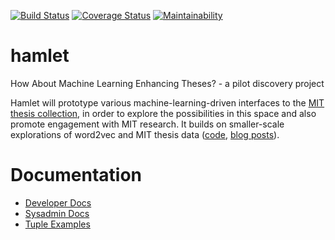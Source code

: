 [![Build Status](https://travis-ci.org/thatandromeda/hamlet.svg?branch=master)](https://travis-ci.org/thatandromeda/hamlet)
[![Coverage Status](https://coveralls.io/repos/github/thatandromeda/hamlet/badge.svg?branch=master)](https://coveralls.io/github/thatandromeda/hamlet?branch=master)
[![Maintainability](https://api.codeclimate.com/v1/badges/e490ec2ae3bded1d51f3/maintainability)](https://codeclimate.com/github/thatandromeda/hamlet/maintainability)

# hamlet
How About Machine Learning Enhancing Theses? - a pilot discovery project

Hamlet will prototype various machine-learning-driven interfaces to the [MIT thesis collection](https://dspace.mit.edu/handle/1721.1/7582), in order to explore the possibilities in this space and also promote engagement with MIT research. It builds on smaller-scale explorations of word2vec and MIT thesis data ([code](https://github.com/MITLibraries/mundaneum), [blog posts](https://mitlibraries.github.io/ml2s)).

# Documentation

- [Developer Docs](docs/developer.md)
- [Sysadmin Docs](docs/sysadmin.md)
- [Tuple Examples](docs/tuple_examples.md)
